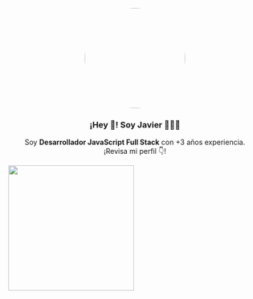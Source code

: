 <p align="center" width="300">
   <img align="center" width="200" style="border-radius: 50%" src="https://avatars.githubusercontent.com/u/85876035?v=4">
   </img>
   <h3 align="center">¡Hey 👋! Soy Javier 👨🏻‍💻</h3>
</p>

<p align="center">Soy <strong>Desarrollador JavaScript Full Stack</strong> con +3 años experiencia.<br />¡Revisa mi perfil 👇!</p>

<picture align="center"> <img align="center" src="https://github.com/7oSkaaa/7oSkaaa/blob/main/Images/Right_Side.gif?raw=true" width = 250px></picture>
